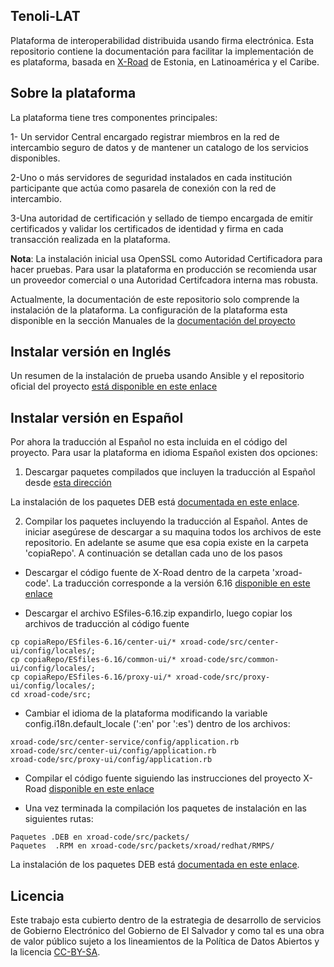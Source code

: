 ## Tenoli-LAT

Plataforma de interoperabilidad distribuida usando firma electrónica. Esta repositorio contiene la documentación para facilitar la implementación de es plataforma, basada en [X-Road](https://github.com/ria-ee/X-Road/) de Estonia, en Latinoamérica y el Caribe.  

## Sobre la plataforma
La plataforma tiene tres componentes principales:

1- Un servidor Central encargado registrar miembros en la red de intercambio seguro de datos y de mantener un catalogo de los servicios disponibles.

2-Uno o más servidores de seguridad instalados en cada institución participante que actúa como pasarela de conexión con la red de intercambio.

3-Una autoridad de certificación y sellado de tiempo encargada de emitir certificados y validar los certificados de identidad y firma en cada transacción realizada en la plataforma. 

**Nota**: La instalación inicial usa OpenSSL como Autoridad Certificadora para hacer pruebas. Para usar la plataforma en producción se recomienda usar un proveedor comercial o una Autoridad Certifcadora interna mas robusta.

Actualmente, la documentación de este repositorio solo comprende la instalación de la plataforma. La configuración de la plataforma esta disponible en la sección Manuales de la [documentación del proyecto](https://github.com/ria-ee/X-Road/blob/develop/doc/README.md) 
 

## Instalar versión en Inglés

Un resumen de la instalación de prueba usando Ansible y el repositorio oficial del proyecto [está disponible en este enlace](https://github.com/ria-ee/X-Road/blob/develop/ansible/README.md)

## Instalar versión en Español

Por ahora la traducción al Español no esta incluida en el código del proyecto. Para usar la plataforma en idioma Español existen dos opciones:

1. Descargar paquetes compilados que incluyen la traducción al Español desde [esta dirección](http://tenoli.gobiernoelectronico.gob.sv/debs/) 

La instalación de los paquetes DEB está [documentada en este enlace](https://github.com/egobsv/Tenoli-LAT/blob/master/Instalar-DEBS.md).

2. Compilar los paquetes incluyendo la traducción al Español. Antes de iniciar asegúrese de descargar a su maquina todos los archivos de este repositorio. En adelante se asume que esa copia existe en la carpeta 'copiaRepo'. A continuación se detallan cada uno de los pasos

* Descargar el código fuente de X-Road dentro de la carpeta 'xroad-code'. La traducción corresponde a la versión 6.16 [disponible en este enlace](https://github.com/ria-ee/X-Road/releases)

* Descargar el archivo ESfiles-6.16.zip expandirlo, luego copiar los archivos de traducción al código fuente

```
cp copiaRepo/ESfiles-6.16/center-ui/* xroad-code/src/center-ui/config/locales/;
cp copiaRepo/ESfiles-6.16/common-ui/* xroad-code/src/common-ui/config/locales/;
cp copiaRepo/ESfiles-6.16/proxy-ui/* xroad-code/src/proxy-ui/config/locales/;
cd xroad-code/src;
```
* Cambiar el idioma de la plataforma modificando la variable config.i18n.default_locale (':en' por ':es') dentro de los archivos: 

```
xroad-code/src/center-service/config/application.rb 
xroad-code/src/center-ui/config/application.rb
xroad-code/src/proxy-ui/config/application.rb
```

* Compilar el código fuente siguiendo las instrucciones del proyecto X-Road [disponible en este enlace](https://github.com/ria-ee/X-Road/blob/44d69e017541fe25f7cdfcd541a5d74d66ff5566/src/BUILD.md)

* Una vez terminada la compilación los paquetes de instalación en las siguientes rutas: 

```
Paquetes .DEB en xroad-code/src/packets/ 
Paquetes  .RPM en xroad-code/src/packets/xroad/redhat/RMPS/
```

La instalación de los paquetes DEB está [documentada en este enlace](https://github.com/egobsv/Tenoli-LAT/blob/master/Instalar-DEBS.md).




## Licencia

Este trabajo esta cubierto dentro de la estrategia de desarrollo de servicios de Gobierno Electrónico del Gobierno de El Salvador y como tal es una obra de valor público sujeto a los lineamientos de la Política de Datos Abiertos y la licencia [CC-BY-SA](https://creativecommons.org/licenses/by-sa/3.0/deed.es).  


